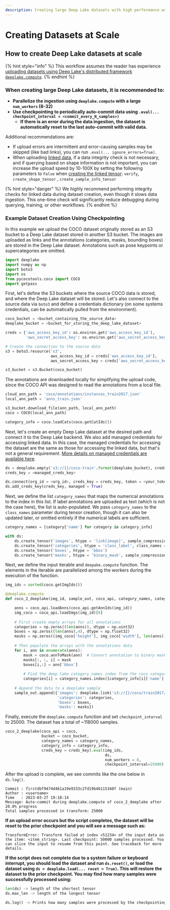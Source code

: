 ```yaml
---
description: Creating large Deep Lake datasets with high performance and reliability
---
```


# Creating Datasets at Scale

## How to create Deep Lake datasets at scale

{% hint style="info" %}
This workflow assumes the reader has experience [uploading datasets using Deep Lake's distributed framework `deeplake.compute`](../../examples/dl/guide/parallel-computing.md).
{% endhint %}

### **When creating large Deep Lake datasets, it is recommended to:**

* **Parallelize the ingestion using `deeplake.compute` with a large `num_workers` (8-32)**
* **Use checkpointing to periodically auto-commit data using `.eval(... checkpoint_interval = <commit_every_N_samples>)`**
  * **If there is an error during the data ingestion, the dataset is automatically reset to the last auto-commit with valid data.**

Additional recommendations are:

* If upload errors are intermittent and error-causing samples may be skipped (like bad links), you can run `.eval(... ignore_errors=True)`.
* When uploading [linked data](https://docs.deeplake.ai/en/latest/Htypes.html#link-htype), if a data integrity check is not necessary, and if querying based on shape information is not important, you can increase the upload speed by 10-100X by setting the following parameters to `False` when [creating the linked tensor](https://docs.deeplake.ai/en/latest/deeplake.core.dataset.html#deeplake.core.dataset.Dataset.create\_tensor): `verify`, `create_shape_tensor` ,  `create_sample_info_tensor`

{% hint style="danger" %}
We highly recommend performing integrity checks for linked data during dataset creation, even though it slows data ingestion. This one-time check will significantly reduce debugging during querying, training, or other workflows.&#x20;
{% endhint %}

### Example Dataset Creation Using Checkpointing

In this example we upload the COCO dataset originally stored as an S3 bucket to a Deep Lake dataset stored in another S3 bucket. The images are uploaded as links and the annotations (categories, masks, bounding boxes) are stored in the Deep Lake dataset. Annotations such as pose keypoints or supercategories are omitted.

```python
import deeplake
import numpy as np
import boto3
import os
from pycocotools.coco import COCO
import getpass
```

First, let's define the S3 buckets where the source COCO data is stored, and where the Deep Lake dataset will be stored. Let's also connect to the source data via `boto3` and define a credentials dictionary (on some systems credentials, can be automatically pulled from the environment).

```python
coco_bucket = <bucket_containing_the_source_data>
deeplake_bucket = <bucket_for_storing_the_deep_lake_dataset>

creds = {'aws_access_key_id': os.environ.get('aws_access_key_id'), 
         'aws_secret_access_key': os.environ.get('aws_secret_access_key')}

# Create the connection to the source data
s3 = boto3.resource('s3', 
                    aws_access_key_id = creds['aws_access_key_id'], 
                    aws_secret_access_key = creds['aws_secret_access_key'])

s3_bucket = s3.Bucket(coco_bucket)
```

The annotations are downloaded locally for simplifying the upload code, since the COCO API was designed to read the annotations from a local file.

```python
cloud_ann_path = 'coco/annotations/instances_train2017.json'
local_ann_path = 'anns_train.json'

s3_bucket.download_file(ann_path, local_ann_path)
coco = COCO(local_ann_path)

category_info = coco.loadCats(coco.getCatIds())
```

Next, let's create an empty Deep Lake dataset at the desired path and connect it to the Deep Lake backend. We also add managed credentials for accessing linked data. In this case, the managed credentials for accessing the dataset are the same as those for accessing the linked data, but that's not a general requirement. [More details on managed credentials are available here](../../setup/storage-and-creds/managed-credentials/).&#x20;

```python
ds = deeplake.empty('s3://{}/coco-train'.format(deeplake_bucket), creds = creds, overwrite = True)
creds_key = <managed_creds_key>

ds.connect(org_id = <org_id>, creds_key = creds_key, token = <your_token>)
ds.add_creds_key(creds_key, managed = True)
```

Next, we define the list `category_names` that maps the numerical annotations to the index in this list. If label annotations are uploaded as text (which is not the case here), the list is auto-populated. We pass `category_names` to the `class_names` parameter during tensor creation, though it can also be updated later, or omitted entirely if the numerical labels are sufficient.

```python
category_names = [category['name'] for category in category_info]
```

```python
with ds:
    ds.create_tensor('images', htype = 'link[image]', sample_compression = 'jpg')
    ds.create_tensor('categories', htype = 'class_label', class_names = category_names)
    ds.create_tensor('boxes', htype = 'bbox')
    ds.create_tensor('masks', htype = 'binary_mask', sample_compression = 'lz4')
```

Next, we define the input iterable and `deepake.compute` function. The elements in the iterable are parallelized among the workers during the execution of the function.

```python
img_ids = sorted(coco.getImgIds())
```

```python
@deeplake.compute
def coco_2_deeplake(img_id, sample_out, coco_api, category_names, category_info, bucket, creds_key):

    anns = coco_api.loadAnns(coco_api.getAnnIds(img_id))
    img_coco = coco_api.loadImgs(img_id)[0]
            
    # First create empty arrays for all annotations
    categories = np.zeros((len(anns)), dtype = np.uint32)
    boxes = np.zeros((len(anns),4), dtype = np.float32)
    masks = np.zeros((img_coco['height'], img_coco['width'], len(anns)), dtype = bool)
    
    # Then populate the arrays with the annotations data
    for i, ann in enumerate(anns):
        mask = coco.annToMask(ann)  # Convert annotation to binary mask
        masks[:, :, i] = mask
        boxes[i,:] = ann['bbox']
        
        # Find the deep lake category_names index from the coco category_id
        categories[i] = category_names.index([category_info[i]['name'] for i in range(len(category_info)) if category_info[i]['id']==ann['category_id']][0])
    
    # Append the data to a deeplake sample
    sample_out.append({'images': deeplake.link('s3://{}/coco/train2017/{}'.format(bucket, img_coco['file_name']), creds_key = creds_key),
                       'categories': categories,
                       'boxes': boxes,
                       'masks': masks})
```

Finally, execute the `deeplake.compute` function and set `checkpoint_interval` to 25000. The dataset has a total of \~118000 samples.

```python
coco_2_deeplake(coco_api = coco, 
                bucket = coco_bucket, 
                category_names = category_names, 
                category_info = category_info, 
                creds_key = creds_key).eval(img_ids,
                                            ds, 
                                            num_workers = 8, 
                                            checkpoint_interval=25000)
```

After the upload is complete, we see commits like the one below in `ds.log()`.

```
Commit : firstdbf9474d461a19e9333c2fd19b46115348f (main) 
Author : <username>
Time   : 2023-03-27 19:18:14
Message: Auto-commit during deeplake.compute of coco_2_deeplake after 20.0% progress
Total samples processed in transform: 25000
```

**If an upload error occurs but the script completes, the dataset will be reset to the prior checkpoint and you will see a message such as:**

`TransformError: Transform failed at index <51234> of the input data on the item: <item_string>. Last checkpoint: 50000 samples processed. You can slice the input to resume from this point. See traceback for more details.`

**If the script does not complete due to a system failure or keyboard interrupt, you should load the dataset and run `ds.reset()`, or load the dataset using `ds = deeplake.load(... reset = True)`. This will restore the dataset to the prior checkpoint. You may find how many samples were successfully processed using:**

```python
len(ds) -> length of the shortest tensor
ds.max_len -> length of the longest tensor

ds.log() -> Prints how many samples were processed by the checkpointing
```
